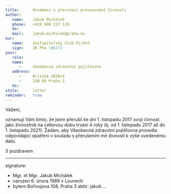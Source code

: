 ```yaml
---
title:      Oznámení o přerušení provozování živnosti
author:
   name:    Jakub Michálek
   phone:   +420 608 213 119
   ds:      
   mail:    jakub.michalek@praha.eu
our:
   name:    Zastupitelský klub Pirátů
   sign:    ZK Pha \#8272
your:
   role:    
   name:    
      -     Všeobecná zdravotní pojišťovna
   address:
      -     Orlická 2020/4
      -     130 00 Praha 3
   ds:      
style:      letter
reminder:   true
---
```


Vážení,

oznamuji Vám tímto, že jsem přerušil ke dni 1. listopadu 2017 svoji činnost jako živnostník na celkovou dobu trvání 4 roky (tj. od 1. listopadu 2017 až do 1. listopadu 2021). Žádám, aby Všeobecná zdravotní pojišťovna provedla odpovídající opatření v souladu s přerušením mé živnosti k výše uvedenému datu. 

S pozdravem

---
signature: 
  - Mgr. et Mgr. Jakub Michálek
  - narozen 6. února 1989 v Lounech
  - bytem Bořivojova 108, Praha 3
abbr:       jakub
...

